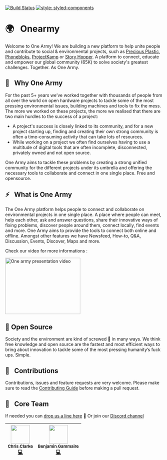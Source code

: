 [![Build Status](https://travis-ci.org/OneArmyWorld/onearmy.svg?branch=master)](https://travis-ci.org/OneArmyWorld/onearmy)
[![style: styled-components](https://img.shields.io/badge/style-%F0%9F%92%85%20styled--components-orange.svg?colorB=daa357&colorA=db748e)](https://github.com/styled-components/styled-components)

# 🌍 &nbsp; Onearmy

Welcome to One Army!
We are building a new platform to help unite people and contribute to social & environmental projects, such as [Precious Plastic](https://preciousplastic.com), [Phonebloks](https://phonebloks.com/), [ProjectKamp](https://projectkamp.com/) or [Story Hopper](https://story-hopper.com/). A platform to connect, educate and empower our global community (65K) to solve society's greatest challenges. Together. As One Army.

## 👀 &nbsp; Why One Army

For the past 5+ years we’ve worked together with thousands of people from all over the world on open hardware projects to tackle some of the most pressing environmental issues, building machines and tools to fix the mess. The more we worked on these projects, the more we realised that there are two main hurdles to the success of a project:

- A project's success is closely linked to its community, and for a new project starting up, finding and creating their own strong community is often a time-consuming activity that can take lots of resources.
- While working on a project we often find ourselves having to use a multitude of digital tools that are often incomplete, disconnected, privately owned and not open source.

One Army aims to tackle these problems by creating a strong unified community for the different projects under its umbrella and offering the necessary tools to collaborate and connect in one single place. Free and opensource.

## ⚡️ &nbsp; What is One Army

The One Army platform helps people to connect and collaborate on environmental projects in one single place. A place where people can meet, help each other, ask and answer questions, share their innovative ways of fixing problems, discover people around them, connect locally, find events and more. One Army aims to provide the tools to connect both online and offline. Amongst other features we have Newsfeed, How-to, Q&A, Discussion, Events, Discover, Maps and more.

Check our video for more informations :

<a href="https://www.youtube.com/watch?feature=player_embedded&v=IN_3SzDARKA
" target="_blank"><img src="https://img.youtube.com/vi/IN_3SzDARKA/0.jpg" 
alt="One army presentation video" width="240" height="180" /></a>

## 👐 Open Source

Society and the environment are kind of screwed 💩 in many ways. We think free knowledge and open source are the fastest and most efficient ways to bring about innovation to tackle some of the most pressing humanity’s fuck ups. Simple.

## 🤝 &nbsp; Contributions

Contributions, issues and feature requests are very welcome.
Please make sure to read the [Contributing Guide](/CONTRIBUTING.md) before making a pull request.

## 🌟 &nbsp; Core Team

If needed you can [drop us a line here](mailto:hello@onearmy.world?subject=contact%20from%20github) 👋
Or join our [Discord channel](https://discord.gg/AKuxkpx)

<!-- ALL-CONTRIBUTORS-LIST:START - Do not remove or modify this section -->
<!-- prettier-ignore -->
| [<img src="https://avatars0.githubusercontent.com/u/10515065?s=60&v=4" width="60px;"/><br /><sub><b>Chris Clarke</b></sub>](https://github.com/chrismclarke)<br />[💻](https://github.com/OneArmyWorld/onearmy/commits?author=chrismclarke "Code") | [<img src="https://avatars2.githubusercontent.com/u/4993215?s=60&v=4" width="60px;"/><br /><sub><b>Benjamin Gammaire</b></sub>](https://github.com/bengamma)<br />[💻](https://github.com/OneArmyWorld/onearmy/commits?author=BenGamma "Code")
| :---: | :---: |

<!-- ALL-CONTRIBUTORS-LIST:END -->
